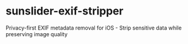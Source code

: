 # sunslider-exif-stripper
Privacy-first EXIF metadata removal for iOS - Strip sensitive data while preserving image quality

